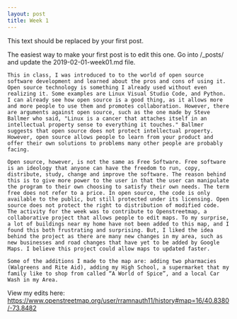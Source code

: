 ```yaml
---
layout: post
title: Week 1
---
```



This text should be replaced by your first post. 

The easiest way to make your first post is to edit this one. 
Go into /_posts/ and update the 2019-02-01-week01.md file. 


	This in class, I was introduced to to the world of open source software development and learned about the pros and cons of using it. Open source technology is something I already used without even realizing it. Some examples are Linux Visual Studio Code, and Python. I can already see how open source is a good thing, as it allows more and more people to use them and promotes collaboration. However, there are arguments against open source, such as the one made by Steve Ballmer who said, "Linux is a cancer that attaches itself in an intellectual property sense to everything it touches." Ballmer suggests that open source does not protect intellectual property. However, open source allows people to learn from your product and offer their own solutions to problems many other people are probably facing.

	Open source, however, is not the same as Free Software. Free software is an ideology that anyone can have the freedom to run, copy, distribute, study, change and improve the software. The reason behind this is to give more power to the user in that the user can manipulate the program to their own choosing to satisfy their own needs. The term free does not refer to a price. In open source, the code is only available to the public, but still protected under its licensing. Open source does not protect the right to distribution of modified code.
	The activity for the week was to contribute to Openstreetmap, a collaborative project that allows people to edit maps. To my surprise, a lot of buildings near my home have not been added to this map, and I found this both frustrating and surprising. But, I liked the idea behind the project as there are many new changes in my area, such as new businesses and road changes that have yet to be added by Google Maps. I believe this project could allow maps to updated faster.

	Some of the additions I made to the map are: adding two pharmacies (Walgreens and Rite Aid), adding my High School, a supermarket that my family like to shop from called “A World of Spice”, and a local Car Wash in my Area.

View my edits here:
https://www.openstreetmap.org/user/rramnauth11/history#map=16/40.8380/-73.8482

